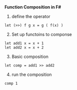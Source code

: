 **Function Composition in F#**

1.  define the operator

```
let (>>) f g x = g ( f(x) )

```
2.  Set up functoins to componse

```
let add1 x = x + 1
let add2 x = x + 2

```
3.  Basic composition

```
let comp = add1 >> add2

```
4.  run the composition

```
comp 1

```



